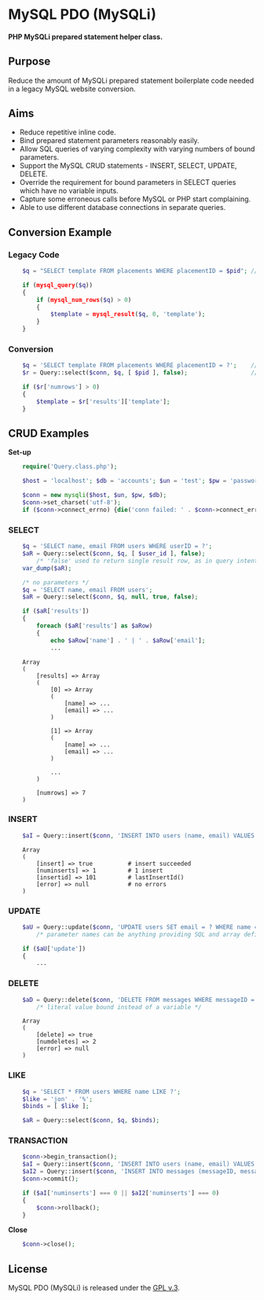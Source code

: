 
# MySQL PDO (MySQLi)


#### PHP MySQLi prepared statement helper class.


## Purpose

Reduce the amount of MySQLi prepared statement boilerplate code needed in a legacy MySQL website conversion.


## Aims

+ Reduce repetitive inline code.
+ Bind prepared statement parameters reasonably easily.
+ Allow SQL queries of varying complexity with varying numbers of bound parameters.
+ Support the MySQL CRUD statements - INSERT, SELECT, UPDATE, DELETE.
+ Override the requirement for bound parameters in SELECT queries which have no variable inputs.
+ Capture some erroneous calls before MySQL or PHP start complaining.
+ Able to use different database connections in separate queries.


## Conversion Example

### Legacy Code

```php
    $q = "SELECT template FROM placements WHERE placementID = $pid"; // unsanitized $pid

    if (mysql_query($q))
    {
        if (mysql_num_rows($q) > 0)
        {
            $template = mysql_result($q, 0, 'template');
        }
    }
```

### Conversion

```php
    $q = 'SELECT template FROM placements WHERE placementID = ?';    // placeholder for bound variable
    $r = Query::select($conn, $q, [ $pid ], false);                  // bind variable(s) in array

    if ($r['numrows'] > 0)
    {
        $template = $r['results']['template'];
    }
```


## CRUD Examples

**Set-up**

```php
    require('Query.class.php');

    $host = 'localhost'; $db = 'accounts'; $un = 'test'; $pw = 'password';

    $conn = new mysqli($host, $un, $pw, $db);
    $conn->set_charset('utf-8');
    if ($conn->connect_errno) {die('conn failed: ' . $conn->connect_errno . ') ' . $conn->connect_error);}
```


### SELECT

```php
    $q = 'SELECT name, email FROM users WHERE userID = ?';
    $aR = Query::select($conn, $q, [ $user_id ], false);
        /* 'false' used to return single result row, as in query intention; default is 'true' returning multiple rows from a suitable query */
    var_dump($aR);

    /* no parameters */
    $q = 'SELECT name, email FROM users';
    $aR = Query::select($conn, $q, null, true, false);

    if ($aR['results'])
    {
        foreach ($aR['results'] as $aRow)
        {
            echo $aRow['name'] . ' | ' . $aRow['email'];
            ...
```

        Array
        (
            [results] => Array
            (
                [0] => Array
                (
                    [name] => ...
                    [email] => ...
                )

                [1] => Array
                (
                    [name] => ...
                    [email] => ...
                )

                ...
            )

            [numrows] => 7
        )


### INSERT

```php
    $aI = Query::insert($conn, 'INSERT INTO users (name, email) VALUES (?, ?)', [ $name, $email ]);
```

        Array
        (
            [insert] => true          # insert succeeded
            [numinserts] => 1         # 1 insert
            [insertid] => 101         # lastInsertId()
            [error] => null           # no errors
        )


### UPDATE

```php
    $aU = Query::update($conn, 'UPDATE users SET email = ? WHERE name = ?', [ $email, $name ]);
        /* parameter names can be anything providing SQL and array definitions match */

    if ($aU['update'])
    {
        ...
```


### DELETE

```php
    $aD = Query::delete($conn, 'DELETE FROM messages WHERE messageID = ?', [ 3 ]);
        /* literal value bound instead of a variable */
```

        Array
        (
            [delete] => true
            [numdeletes] => 2
            [error] => null
        )


### LIKE

```php
    $q = 'SELECT * FROM users WHERE name LIKE ?';
    $like = 'jon' . '%';
    $binds = [ $like ];

    $aR = Query::select($conn, $q, $binds);
```


### TRANSACTION

```php
    $conn->begin_transaction();
    $aI = Query::insert($conn, 'INSERT INTO users (name, email) VALUES (?, ?)', [ $name, $email ]);
    $aI2 = Query::insert($conn, 'INSERT INTO messages (messageID, message) VALUES (?, ?)', [ $aI['insertid'], $message ]);
    $conn->commit();

    if ($aI['numinserts'] === 0 || $aI2['numinserts'] === 0)
    {
        $conn->rollback();
    }
```


**Close**

```php
    $conn->close();
```


## License

MySQL PDO (MySQLi) is released under the [GPL v.3](https://www.gnu.org/licenses/gpl-3.0.html).
